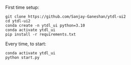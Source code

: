 First time setup:

```
git clone https://github.com/Sanjay-Ganeshan/ytdl-ui2
cd ytdl-ui2
conda create -n ytdl_ui python=3.10
conda activate ytdl_ui
pip install -r requirements.txt
```

Every time, to start:
```
conda activate ytdl_ui
python start.py
```

